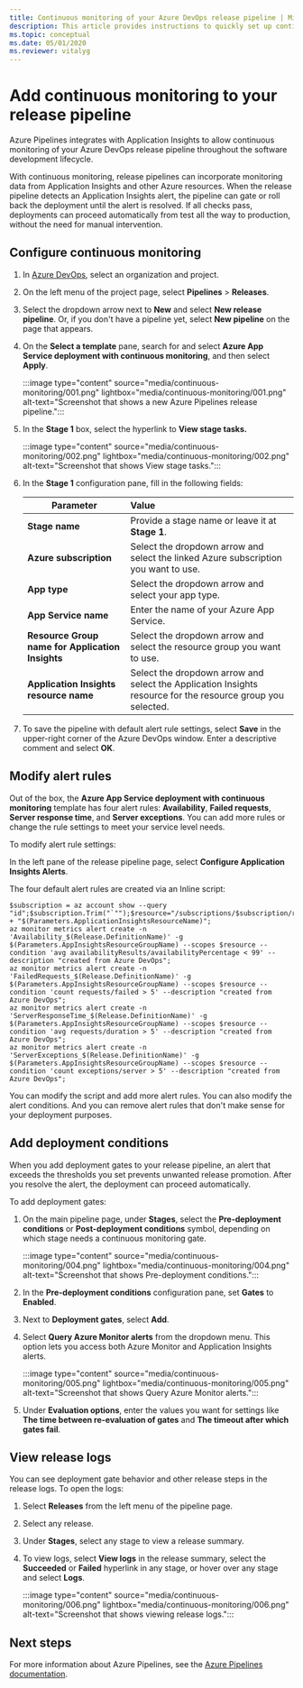 ```yaml
---
title: Continuous monitoring of your Azure DevOps release pipeline | Microsoft Docs
description: This article provides instructions to quickly set up continuous monitoring with Azure Pipelines and Application Insights.
ms.topic: conceptual
ms.date: 05/01/2020
ms.reviewer: vitalyg
---
```


# Add continuous monitoring to your release pipeline

Azure Pipelines integrates with Application Insights to allow continuous monitoring of your Azure DevOps release pipeline throughout the software development lifecycle.

With continuous monitoring, release pipelines can incorporate monitoring data from Application Insights and other Azure resources. When the release pipeline detects an Application Insights alert, the pipeline can gate or roll back the deployment until the alert is resolved. If all checks pass, deployments can proceed automatically from test all the way to production, without the need for manual intervention.

## Configure continuous monitoring

1. In [Azure DevOps](https://dev.azure.com), select an organization and project.

1. On the left menu of the project page, select **Pipelines** > **Releases**.

1. Select the dropdown arrow next to **New** and select **New release pipeline**. Or, if you don't have a pipeline yet, select **New pipeline** on the page that appears.

1. On the **Select a template** pane, search for and select **Azure App Service deployment with continuous monitoring**, and then select **Apply**.

   :::image type="content" source="media/continuous-monitoring/001.png" lightbox="media/continuous-monitoring/001.png" alt-text="Screenshot that shows a new Azure Pipelines release pipeline.":::

1. In the **Stage 1** box, select the hyperlink to **View stage tasks.**

   :::image type="content" source="media/continuous-monitoring/002.png" lightbox="media/continuous-monitoring/002.png" alt-text="Screenshot that shows View stage tasks.":::

1. In the **Stage 1** configuration pane, fill in the following fields:

    | Parameter        | Value |
   | ------------- |:-----|
   | **Stage name**      | Provide a stage name or leave it at **Stage 1**. |
   | **Azure subscription** | Select the dropdown arrow and select the linked Azure subscription you want to use.|
   | **App type** | Select the dropdown arrow and select your app type. |
   | **App Service name** | Enter the name of your Azure App Service. |
   | **Resource Group name for Application Insights**    | Select the dropdown arrow and select the resource group you want to use. |
   | **Application Insights resource name** | Select the dropdown arrow and select the Application Insights resource for the resource group you selected.

1. To save the pipeline with default alert rule settings, select **Save** in the upper-right corner of the Azure DevOps window. Enter a descriptive comment and select **OK**.

## Modify alert rules

Out of the box, the **Azure App Service deployment with continuous monitoring** template has four alert rules: **Availability**, **Failed requests**, **Server response time**, and **Server exceptions**. You can add more rules or change the rule settings to meet your service level needs.

To modify alert rule settings:

In the left pane of the release pipeline page, select **Configure Application Insights Alerts**.

The four default alert rules are created via an Inline script:

```azurecli
$subscription = az account show --query "id";$subscription.Trim("`"");$resource="/subscriptions/$subscription/resourcegroups/"+"$(Parameters.AppInsightsResourceGroupName)"+"/providers/microsoft.insights/components/" + "$(Parameters.ApplicationInsightsResourceName)";
az monitor metrics alert create -n 'Availability_$(Release.DefinitionName)' -g $(Parameters.AppInsightsResourceGroupName) --scopes $resource --condition 'avg availabilityResults/availabilityPercentage < 99' --description "created from Azure DevOps";
az monitor metrics alert create -n 'FailedRequests_$(Release.DefinitionName)' -g $(Parameters.AppInsightsResourceGroupName) --scopes $resource --condition 'count requests/failed > 5' --description "created from Azure DevOps";
az monitor metrics alert create -n 'ServerResponseTime_$(Release.DefinitionName)' -g $(Parameters.AppInsightsResourceGroupName) --scopes $resource --condition 'avg requests/duration > 5' --description "created from Azure DevOps";
az monitor metrics alert create -n 'ServerExceptions_$(Release.DefinitionName)' -g $(Parameters.AppInsightsResourceGroupName) --scopes $resource --condition 'count exceptions/server > 5' --description "created from Azure DevOps";
```

You can modify the script and add more alert rules. You can also modify the alert conditions. And you can remove alert rules that don't make sense for your deployment purposes.

## Add deployment conditions

When you add deployment gates to your release pipeline, an alert that exceeds the thresholds you set prevents unwanted release promotion. After you resolve the alert, the deployment can proceed automatically.

To add deployment gates:

1. On the main pipeline page, under **Stages**, select the **Pre-deployment conditions** or **Post-deployment conditions** symbol, depending on which stage needs a continuous monitoring gate.

   :::image type="content" source="media/continuous-monitoring/004.png" lightbox="media/continuous-monitoring/004.png" alt-text="Screenshot that shows Pre-deployment conditions.":::

1. In the **Pre-deployment conditions** configuration pane, set **Gates** to **Enabled**.

1. Next to **Deployment gates**, select **Add**.

1. Select **Query Azure Monitor alerts** from the dropdown menu. This option lets you access both Azure Monitor and Application Insights alerts.

   :::image type="content" source="media/continuous-monitoring/005.png" lightbox="media/continuous-monitoring/005.png" alt-text="Screenshot that shows Query Azure Monitor alerts.":::

1. Under **Evaluation options**, enter the values you want for settings like **The time between re-evaluation of gates** and **The timeout after which gates fail**.

## View release logs

You can see deployment gate behavior and other release steps in the release logs. To open the logs:

1. Select **Releases** from the left menu of the pipeline page.

1. Select any release.

1. Under **Stages**, select any stage to view a release summary.

1. To view logs, select **View logs** in the release summary, select the **Succeeded** or **Failed** hyperlink in any stage, or hover over any stage and select **Logs**.

   :::image type="content" source="media/continuous-monitoring/006.png" lightbox="media/continuous-monitoring/006.png" alt-text="Screenshot that shows viewing release logs.":::

## Next steps

For more information about Azure Pipelines, see the [Azure Pipelines documentation](/azure/devops/pipelines).
